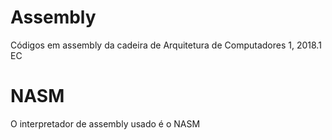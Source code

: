 # Assembly
Códigos em assembly da cadeira de Arquitetura de Computadores 1, 2018.1 EC


# NASM
O interpretador de assembly usado é o NASM
